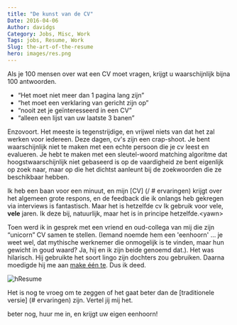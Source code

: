 ```yaml
---
title: "De kunst van de CV"
Date: 2016-04-06
Author: davidgs
Category: Jobs, Misc, Work
Tags: jobs, Resume, Work
Slug: the-art-of-the-resume
hero: images/res.png
---
```


Als je 100 mensen over wat een CV moet vragen, krijgt u waarschijnlijk bijna 100 antwoorden.

- “Het moet niet meer dan 1 pagina lang zijn”
- “het moet een verklaring van gericht zijn op”
- “nooit zet je geïnteresseerd in een CV”
- “alleen een lijst van uw laatste 3 banen”

Enzovoort. Het meeste is tegenstrijdige, en vrijwel niets van dat het zal werken voor iedereen. Deze dagen, cv's zijn een crap-shoot. Je bent waarschijnlijk niet te maken met een echte persoon die je cv leest en evalueren. Je hebt te maken met een sleutel-woord matching algoritme dat hoogstwaarschijnlijk niet gebaseerd is op de vaardigheid ze bent eigenlijk op zoek naar, maar op die het dichtst aanleunt bij de zoekwoorden die ze beschikbaar hebben.

Ik heb een baan voor een minuut, en mijn [CV] (/ # ervaringen) krijgt over het algemeen grote respons, en de feedback die ik onlangs heb gekregen via interviews is fantastisch. Maar het is hetzelfde cv Ik gebruik voor vele, **vele** jaren. Ik deze bij, natuurlijk, maar het is in principe hetzelfde.​<yawn\>

Toen werd ik in gesprek met een vriend en oud-collega van mij die zijn “unicorn” CV samen te stellen. (Iemand noemde hem een 'eenhoorn' ... je weet wel, dat mythische werknemer die onmogelijk is te vinden, maar hun gewicht in goud waard? Ja, hij en ik zijn beide genoemd dat.). Het was hilarisch. Hij gebruikte het soort lingo zijn dochters zou gebruiken. Daarna moedigde hij me aan [make één te](https://davidgs.com/MadSkillz.html). Dus ik deed.

![hResume](/posts/work/images/HResume.png "HResume.png")

Het is nog te vroeg om te zeggen of het gaat beter dan de [traditionele versie] (# ervaringen) zijn. Vertel jij mij het.

beter nog, huur me in, en krijgt uw eigen eenhoorn!
